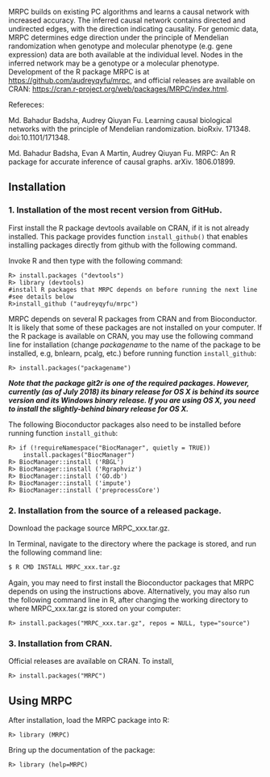 
MRPC builds on existing PC algorithms and learns a causal network with increased accuracy.  The inferred causal network contains directed and undirected edges, with the direction indicating causality.  For genomic data, MRPC determines edge direction under the principle of Mendelian randomization when genotype and molecular phenotype (e.g. gene expression) data are both available at the individual level. Nodes in the inferred network may be a genotype or a molecular phenotype.  
Development of the R package MRPC is at https://github.com/audreyqyfu/mrpc, and official releases are available on CRAN: https://cran.r-project.org/web/packages/MRPC/index.html.

Refereces:

Md. Bahadur Badsha, Audrey Qiuyan Fu. Learning causal biological networks with the principle of Mendelian randomization. bioRxiv. 171348. doi:10.1101/171348.

Md. Bahadur Badsha, Evan A Martin, Audrey Qiuyan Fu. MRPC: An R package for accurate inference of causal graphs.  arXiv. 1806.01899.

## Installation

### 1. Installation of the most recent version from GitHub.

First install the R package devtools available on CRAN, if it is not already installed. This package provides function `install_github()` that enables installing packages directly from github with the following command.

Invoke R and then type with the following command:
```
R> install.packages ("devtools")
R> library (devtools)
#install R packages that MRPC depends on before running the next line 
#see details below
R>install_github ("audreyqyfu/mrpc")
```
MRPC depends on several R packages from CRAN and from Bioconductor.  It is likely that some of these packages are not installed on your computer.  If the R package is available on CRAN, you may use the following command line for installation (change _packagename_ to the name of the package to be installed, e.g, bnlearn, pcalg, etc.) before running function `install_github`:
```
R> install.packages("packagename")
```
**_Note that the package git2r is one of the required packages.  However, currently (as of July 2018) its binary release for OS X is behind its source version and its Windows binary release. If you are using OS X, you need to install the slightly-behind binary release for OS X._**

The following Bioconductor packages also need to be installed before running function `install_github`:
```
R> if (!requireNamespace("BiocManager", quietly = TRUE))
    install.packages("BiocManager")
R> BiocManager::install ('RBGL')
R> BiocManager::install ('Rgraphviz')
R> BiocManager::install ('GO.db')
R> BiocManager::install ('impute')
R> BiocManager::install ('preprocessCore')
```
### 2. Installation from the source of a released package.

Download the package source MRPC_xxx.tar.gz.  

In Terminal, navigate to the directory where the package is stored, and run the following command line:
```bash
$ R CMD INSTALL MRPC_xxx.tar.gz
```
Again, you may need to first install the Bioconductor packages that MRPC depends on using the instructions above.
Alternatively, you may also run the following command line in R, after changing the working directory to where MRPC_xxx.tar.gz is stored on your computer:
```
R> install.packages("MRPC_xxx.tar.gz", repos = NULL, type="source")
```
### 3. Installation from CRAN.

Official releases are available on CRAN.  To install,
```
R> install.packages("MRPC")
```
## Using MRPC
After installation, load the MRPC package into R:
```
R> library (MRPC)
```
Bring up the documentation of the package:
```
R> library (help=MRPC)
```

